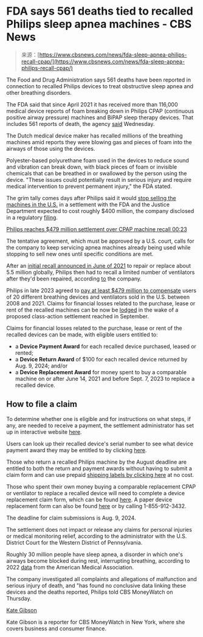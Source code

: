 <!--yml
category: 未分类
date: 2024-05-27 14:33:11
-->

# FDA says 561 deaths tied to recalled Philips sleep apnea machines - CBS News

> 来源：[https://www.cbsnews.com/news/fda-sleep-apnea-philips-recall-cpap/](https://www.cbsnews.com/news/fda-sleep-apnea-philips-recall-cpap/)

The Food and Drug Administration says 561 deaths have been reported in connection to recalled Philips devices to treat obstructive sleep apnea and other breathing disorders.

The FDA said that since April 2021 it has received more than 116,000 medical device reports of foam breaking down in Philips CPAP (continuous positive airway pressure) machines and BiPAP sleep therapy devices. That includes 561 reports of death, the agency [said](https://www.fda.gov/medical-devices/safety-communications/update-certain-philips-respironics-ventilators-bipap-machines-and-cpap-machines-recalled-due#:~:text=Since%20April%202021%2C%20the%20FDA,breakdown%20or%20suspected%20foam%20breakdown.&text=*The%20number%20of%20deaths%20has,Philips'%20retrospective%20review%20of%20MDRs) Wednesday.

The Dutch medical device maker has recalled millions of the breathing machines amid reports they were blowing gas and pieces of foam into the airways of those using the devices. 

Polyester-based polyurethane foam used in the devices to reduce sound and vibration can break down, with black pieces of foam or invisible chemicals that can be breathed in or swallowed by the person using the device. "These issues could potentially result in serious injury and require medical intervention to prevent permanent injury," the FDA stated.

The grim tally comes days after Philips said it would [stop selling the machines in the U.S.](https://www.cbsnews.com/news/philips-sleep-apnea-stops-us-sales/) in a settlement with the FDA and the Justice Department expected to cost roughly $400 million, the company disclosed in a regulatory [filing](https://www.sec.gov/Archives/edgar/data/313216/000031321624000001/phg-20231231.htm). 

[Philips reaches $479 million settlement over CPAP machine recall 00:23](https://www.cbsnews.com/video/philips-reaches-479-million-settlement-over-cpap-machine-recall/)

The tentative agreement, which must be approved by a U.S. court, calls for the company to keep servicing apnea machines already being used while stopping to sell new ones until specific conditions are met. 

After an [initial recall announced in June of 2021](https://www.cbsnews.com/news/philips-cpap-machine-recall-ventilators/) to repair or replace about 5.5 million globally, Philips then had to recall a limited number of ventilators after they'd been repaired, according [to](https://www.usa.philips.com/a-w/about/news/archive/standard/news/articles/2022/20221121-philips-respironics-update-related-to-trilogy-100-200-repairs.html) the company.

Philips in late 2023 agreed to [pay at least $479 million to compensate](https://www.cbsnews.com/news/philips-sleep-apnea-product-recall/) users of 20 different breathing devices and ventilators sold in the U.S. between 2008 and 2021\. Claims for financial losses related to the purchase, lease or rent of the recalled machines can be now be [lodged](https://www.respironicscpap-elsettlement.com/) in the wake of a proposed class-action settlement reached in September.

Claims for financial losses related to the purchase, lease or rent of the recalled devices can be made, with eligible users entitled to:

*   a **Device Payment Award** for each recalled device purchased, leased or rented;
*   a **Device Return Award** of $100 for each recalled device returned by Aug. 9, 2024; and/or
*   a **Device Replacement Award** for money spent to buy a comparable machine on or after June 14, 2021 and before Sept. 7, 2023 to replace a recalled device.

## How to file a claim

To determine whether one is eligible and for instructions on what steps, if any, are needed to receive a payment, the settlement administrator has set up in interactive website [here](https://www.respironicscpap-elsettlement.com/).

Users can look up their recalled device's serial number to see what device payment award they may be entitled to by clicking [here](https://respironicscpap-elsettlement.angeiontest.com/lookup).

Those who return a recalled Philips machine by the August deadline are entitled to both the return and payment awards without having to submit a claim form and can use prepaid [shipping labels by clicking here](https://www.respironicscpap-elsettlement.com/prepaid-label-request) at no cost. 

Those who spent their own money buying a comparable replacement CPAP or ventilator to replace a recalled device will need to complete a device replacement claim form, which can be found [here](https://www.respironicscpap-elsettlement.com/device-replacement-award). A paper device replacement form can also be found [here](https://angeion-public.s3.amazonaws.com/www.RespironicsCPAP-ELSettlement.com/docs/Device+Replacement+Award+Claim+Form.pdf) or by calling 1-855-912-3432.

The deadline for claim submissions is Aug. 9, 2024.

The settlement does not impact or release any claims for personal injuries or medical monitoring relief, according to the administrator with the U.S. District Court for the Western District of Pennsylvania. 

Roughly 30 million people have sleep apnea, a disorder in which one's airways become blocked during rest, interrupting breathing, according to 2022 [data](https://www.ama-assn.org/delivering-care/public-health/what-doctors-wish-patients-knew-about-sleep-apnea) from the American Medical Association. 

The company investigated all complaints and allegations of malfunction and serious injury of death, and "has found no *c*onclusive data linking these devices and the deaths reported, Philips told CBS MoneyWatch on Thursday.

[Kate Gibson](https://www.cbsnews.com/team/kate-gibson/)

Kate Gibson is a reporter for CBS MoneyWatch in New York, where she covers business and consumer finance.